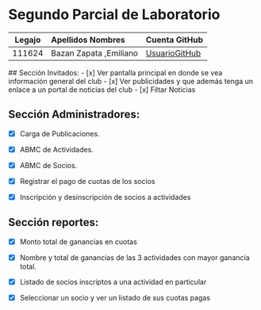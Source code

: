 # Segundo Parcial de Laboratorio

<table>
<thead>
<tr>
<th align="center">Legajo</th>
<th align="left">Apellidos Nombres</th>
<th align="left">Cuenta GitHub</th>
</tr>
</thead>
<tbody>
<tr>
<td align="center">111624</td>
<td align="left">Bazan Zapata ,Emiliano</td>
<td align="left"><a href="https://github.com/EmilianoBazanZapata">UsuarioGitHub</a></td>
</tr>
</tbody>
</table>
## Sección Invitados:
- [x] Ver pantalla principal en donde se vea información general del club
- [x] Ver publicidades y que además tenga un enlace a un portal de noticias del club
- [x] Filtar Noticias

## Sección Administradores:
- [x] Carga de Publicaciones. 
- [x] ABMC de Actividades.
- [x] ABMC de Socios.
- [x] Registrar el pago de cuotas de los socios
- [x] Inscripción y desinscripción de socios a actividades


## Sección reportes:
- [x] Monto total de ganancias en cuotas
- [x] Nombre y total de ganancias de las 3 actividades con mayor ganancia total.
- [x] Listado de socios inscriptos a una actividad en particular
- [x] Seleccionar un socio y ver un listado de sus cuotas pagas

